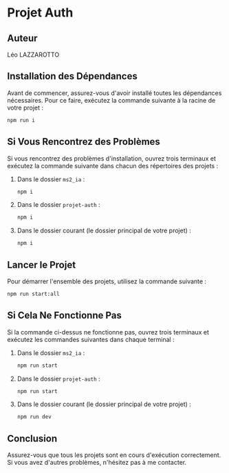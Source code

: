 # Projet Auth

## Auteur
Léo LAZZAROTTO

## Installation des Dépendances

Avant de commencer, assurez-vous d'avoir installé toutes les dépendances nécessaires. Pour ce faire, exécutez la commande suivante à la racine de votre projet :

```bash
npm run i
```

## Si Vous Rencontrez des Problèmes

Si vous rencontrez des problèmes d'installation, ouvrez trois terminaux et exécutez la commande suivante dans chacun des répertoires des projets :

1. Dans le dossier `ms2_ia` :
   ```bash
   npm i
   ```

2. Dans le dossier `projet-auth` :
   ```bash
   npm i
   ```

3. Dans le dossier courant (le dossier principal de votre projet) :
   ```bash
   npm i
   ```

## Lancer le Projet

Pour démarrer l'ensemble des projets, utilisez la commande suivante :

```bash
npm run start:all
```

## Si Cela Ne Fonctionne Pas

Si la commande ci-dessus ne fonctionne pas, ouvrez trois terminaux et exécutez les commandes suivantes dans chaque terminal :

1. Dans le dossier `ms2_ia` :
   ```bash
   npm run start
   ```

2. Dans le dossier `projet-auth` :
   ```bash
   npm run start
   ```

3. Dans le dossier courant (le dossier principal de votre projet) :
   ```bash
   npm run dev
   ```

## Conclusion

Assurez-vous que tous les projets sont en cours d'exécution correctement. Si vous avez d'autres problèmes, n'hésitez pas à me contacter.
